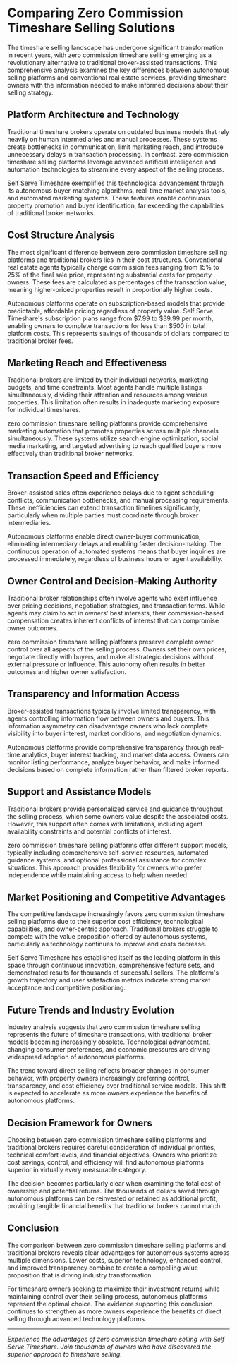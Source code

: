
# Comparing Zero Commission Timeshare Selling Solutions

The timeshare selling landscape has undergone significant transformation in recent years, with zero commission timeshare selling emerging as a revolutionary alternative to traditional broker-assisted transactions. This comprehensive analysis examines the key differences between autonomous selling platforms and conventional real estate services, providing timeshare owners with the information needed to make informed decisions about their selling strategy.

## Platform Architecture and Technology

Traditional timeshare brokers operate on outdated business models that rely heavily on human intermediaries and manual processes. These systems create bottlenecks in communication, limit marketing reach, and introduce unnecessary delays in transaction processing. In contrast, zero commission timeshare selling platforms leverage advanced artificial intelligence and automation technologies to streamline every aspect of the selling process.

Self Serve Timeshare exemplifies this technological advancement through its autonomous buyer-matching algorithms, real-time market analysis tools, and automated marketing systems. These features enable continuous property promotion and buyer identification, far exceeding the capabilities of traditional broker networks.

## Cost Structure Analysis

The most significant difference between zero commission timeshare selling platforms and traditional brokers lies in their cost structures. Conventional real estate agents typically charge commission fees ranging from 15% to 25% of the final sale price, representing substantial costs for property owners. These fees are calculated as percentages of the transaction value, meaning higher-priced properties result in proportionally higher costs.

Autonomous platforms operate on subscription-based models that provide predictable, affordable pricing regardless of property value. Self Serve Timeshare's subscription plans range from $7.99 to $39.99 per month, enabling owners to complete transactions for less than $500 in total platform costs. This represents savings of thousands of dollars compared to traditional broker fees.

## Marketing Reach and Effectiveness

Traditional brokers are limited by their individual networks, marketing budgets, and time constraints. Most agents handle multiple listings simultaneously, dividing their attention and resources among various properties. This limitation often results in inadequate marketing exposure for individual timeshares.

zero commission timeshare selling platforms provide comprehensive marketing automation that promotes properties across multiple channels simultaneously. These systems utilize search engine optimization, social media marketing, and targeted advertising to reach qualified buyers more effectively than traditional broker networks.

## Transaction Speed and Efficiency

Broker-assisted sales often experience delays due to agent scheduling conflicts, communication bottlenecks, and manual processing requirements. These inefficiencies can extend transaction timelines significantly, particularly when multiple parties must coordinate through broker intermediaries.

Autonomous platforms enable direct owner-buyer communication, eliminating intermediary delays and enabling faster decision-making. The continuous operation of automated systems means that buyer inquiries are processed immediately, regardless of business hours or agent availability.

## Owner Control and Decision-Making Authority

Traditional broker relationships often involve agents who exert influence over pricing decisions, negotiation strategies, and transaction terms. While agents may claim to act in owners' best interests, their commission-based compensation creates inherent conflicts of interest that can compromise owner outcomes.

zero commission timeshare selling platforms preserve complete owner control over all aspects of the selling process. Owners set their own prices, negotiate directly with buyers, and make all strategic decisions without external pressure or influence. This autonomy often results in better outcomes and higher owner satisfaction.

## Transparency and Information Access

Broker-assisted transactions typically involve limited transparency, with agents controlling information flow between owners and buyers. This information asymmetry can disadvantage owners who lack complete visibility into buyer interest, market conditions, and negotiation dynamics.

Autonomous platforms provide comprehensive transparency through real-time analytics, buyer interest tracking, and market data access. Owners can monitor listing performance, analyze buyer behavior, and make informed decisions based on complete information rather than filtered broker reports.

## Support and Assistance Models

Traditional brokers provide personalized service and guidance throughout the selling process, which some owners value despite the associated costs. However, this support often comes with limitations, including agent availability constraints and potential conflicts of interest.

zero commission timeshare selling platforms offer different support models, typically including comprehensive self-service resources, automated guidance systems, and optional professional assistance for complex situations. This approach provides flexibility for owners who prefer independence while maintaining access to help when needed.

## Market Positioning and Competitive Advantages

The competitive landscape increasingly favors zero commission timeshare selling platforms due to their superior cost efficiency, technological capabilities, and owner-centric approach. Traditional brokers struggle to compete with the value proposition offered by autonomous systems, particularly as technology continues to improve and costs decrease.

Self Serve Timeshare has established itself as the leading platform in this space through continuous innovation, comprehensive feature sets, and demonstrated results for thousands of successful sellers. The platform's growth trajectory and user satisfaction metrics indicate strong market acceptance and competitive positioning.

## Future Trends and Industry Evolution

Industry analysis suggests that zero commission timeshare selling represents the future of timeshare transactions, with traditional broker models becoming increasingly obsolete. Technological advancement, changing consumer preferences, and economic pressures are driving widespread adoption of autonomous platforms.

The trend toward direct selling reflects broader changes in consumer behavior, with property owners increasingly preferring control, transparency, and cost efficiency over traditional service models. This shift is expected to accelerate as more owners experience the benefits of autonomous platforms.

## Decision Framework for Owners

Choosing between zero commission timeshare selling platforms and traditional brokers requires careful consideration of individual priorities, technical comfort levels, and financial objectives. Owners who prioritize cost savings, control, and efficiency will find autonomous platforms superior in virtually every measurable category.

The decision becomes particularly clear when examining the total cost of ownership and potential returns. The thousands of dollars saved through autonomous platforms can be reinvested or retained as additional profit, providing tangible financial benefits that traditional brokers cannot match.

## Conclusion

The comparison between zero commission timeshare selling platforms and traditional brokers reveals clear advantages for autonomous systems across multiple dimensions. Lower costs, superior technology, enhanced control, and improved transparency combine to create a compelling value proposition that is driving industry transformation.

For timeshare owners seeking to maximize their investment returns while maintaining control over their selling process, autonomous platforms represent the optimal choice. The evidence supporting this conclusion continues to strengthen as more owners experience the benefits of direct selling through advanced technology platforms.

---

*Experience the advantages of zero commission timeshare selling with Self Serve Timeshare. Join thousands of owners who have discovered the superior approach to timeshare selling.*
